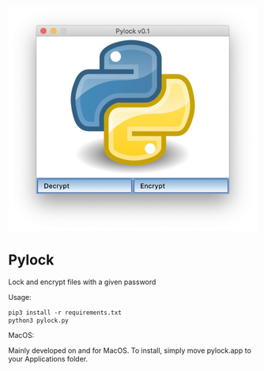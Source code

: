 ![alt text](./example.png)
# Pylock
Lock and encrypt files with a given password


Usage:

```Shell
pip3 install -r requirements.txt
python3 pylock.py
```

MacOS:

Mainly developed on and for MacOS. To install, simply move pylock.app to your Applications folder.
